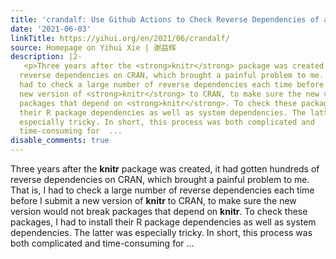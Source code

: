 ```yaml
---
title: 'crandalf: Use Github Actions to Check Reverse Dependencies of an R Package'
date: '2021-06-03'
linkTitle: https://yihui.org/en/2021/06/crandalf/
source: Homepage on Yihui Xie | 谢益辉
description: |2-
   <p>Three years after the <strong>knitr</strong> package was created, it had gotten hundreds of
  reverse dependencies on CRAN, which brought a painful problem to me. That is, I
  had to check a large number of reverse dependencies each time before I submit a
  new version of <strong>knitr</strong> to CRAN, to make sure the new version would not break
  packages that depend on <strong>knitr</strong>. To check these packages, I had to install
  their R package dependencies as well as system dependencies. The latter was
  especially tricky. In short, this process was both complicated and
  time-consuming for  ...
disable_comments: true
---
```

 <p>Three years after the <strong>knitr</strong> package was created, it had gotten hundreds of
reverse dependencies on CRAN, which brought a painful problem to me. That is, I
had to check a large number of reverse dependencies each time before I submit a
new version of <strong>knitr</strong> to CRAN, to make sure the new version would not break
packages that depend on <strong>knitr</strong>. To check these packages, I had to install
their R package dependencies as well as system dependencies. The latter was
especially tricky. In short, this process was both complicated and
time-consuming for  ...